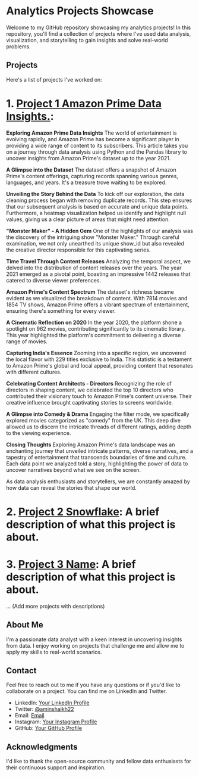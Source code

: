 # Analytics Projects Showcase

Welcome to my GitHub repository showcasing my analytics projects! In this repository, you'll find a collection of projects where I've used data analysis, visualization, and storytelling to gain insights and solve real-world problems.

## Projects

Here's a list of projects I've worked on:

# 1. [Project 1 Amazon Prime Data Insights.](https://github.com/CapAmin22/Projects.github.io/tree/main/amazon_prime_Project):
**Exploring Amazon Prime Data Insights**
The world of entertainment is evolving rapidly, and Amazon Prime has become a significant player in providing a wide range of content to its subscribers. This article takes you on a journey through data analysis using Python and the Pandas library to uncover insights from Amazon Prime's dataset up to the year 2021.

**A Glimpse into the Dataset**
The dataset offers a snapshot of Amazon Prime's content offerings, capturing records spanning various genres, languages, and years. It's a treasure trove waiting to be explored.

**Unveiling the Story Behind the Data**
To kick off our exploration, the data cleaning process began with removing duplicate records. This step ensures that our subsequent analysis is based on accurate and unique data points. Furthermore, a heatmap visualization helped us identify and highlight null values, giving us a clear picture of areas that might need attention.

**"Monster Maker" - A Hidden Gem**
One of the highlights of our analysis was the discovery of the intriguing show "Monster Maker." Through careful examination, we not only unearthed its unique show_id but also revealed the creative director responsible for this captivating series.

**Time Travel Through Content Releases**
Analyzing the temporal aspect, we delved into the distribution of content releases over the years. The year 2021 emerged as a pivotal point, boasting an impressive 1442 releases that catered to diverse viewer preferences.

**Amazon Prime's Content Spectrum**
The dataset's richness became evident as we visualized the breakdown of content. With 7814 movies and 1854 TV shows, Amazon Prime offers a vibrant spectrum of entertainment, ensuring there's something for every viewer.

**A Cinematic Reflection on 2020**
In the year 2020, the platform shone a spotlight on 962 movies, contributing significantly to its cinematic library. This year highlighted the platform's commitment to delivering a diverse range of movies.

**Capturing India's Essence**
Zooming into a specific region, we uncovered the local flavor with 229 titles exclusive to India. This statistic is a testament to Amazon Prime's global and local appeal, providing content that resonates with different cultures.

**Celebrating Content Architects - Directors**
Recognizing the role of directors in shaping content, we celebrated the top 10 directors who contributed their visionary touch to Amazon Prime's content universe. Their creative influence brought captivating stories to screens worldwide.

**A Glimpse into Comedy & Drama**
Engaging the filter mode, we specifically explored movies categorized as "comedy" from the UK. This deep dive allowed us to discern the intricate threads of different ratings, adding depth to the viewing experience.

**Closing Thoughts**
Exploring Amazon Prime's data landscape was an enchanting journey that unveiled intricate patterns, diverse narratives, and a tapestry of entertainment that transcends boundaries of time and culture. Each data point we analyzed told a story, highlighting the power of data to uncover narratives beyond what we see on the screen.

As data analysis enthusiasts and storytellers, we are constantly amazed by how data can reveal the stories that shape our world.




# 2. [Project 2 Snowflake](https://github.com/CapAmin22/Projects.github.io/tree/main/amazon_prime_Project): A brief description of what this project is about.

# 3. [Project 3 Name](https://github.com/CapAmin22/Projects.github.io/tree/main/amazon_prime_Project): A brief description of what this project is about.

... (Add more projects with descriptions)

## About Me

I'm a passionate data analyst with a keen interest in uncovering insights from data. I enjoy working on projects that challenge me and allow me to apply my skills to real-world scenarios.

## Contact

Feel free to reach out to me if you have any questions or if you'd like to collaborate on a project. You can find me on LinkedIn and Twitter.

- LinkedIn: [Your LinkedIn Profile](https://www.linkedin.com/in/amin-shaikh22) <!-- ![LinkedIn](linkedin-icon.png) -->
- Twitter: [@aminshaikh22](https://twitter.com/aminshaikh22) <!-- ![Twitter](twitter-icon.png) -->
- Email: [Email](mailto:your-email@example.com) <!-- ![Email](email-icon.png) -->
- Instagram: [Your Instagram Profile](https://www.linkedin.com/in/amin-shaikh22) <!-- ![Instagram](instagram-icon.png) -->
- GitHub: [Your GitHub Profile](https://github.com/CapAmin22) <!-- ![GitHub](github-icon.png) -->
## Acknowledgments

I'd like to thank the open-source community and fellow data enthusiasts for their continuous support and inspiration.

